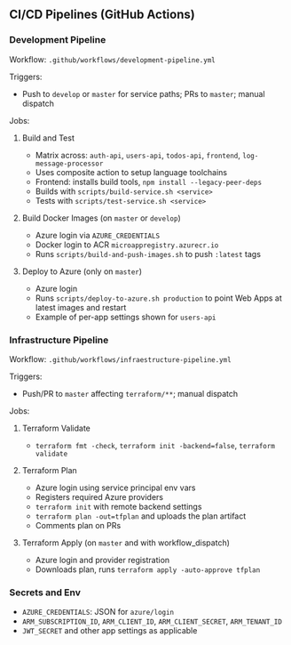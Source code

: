 ## CI/CD Pipelines (GitHub Actions)

### Development Pipeline
Workflow: `.github/workflows/development-pipeline.yml`

Triggers:
- Push to `develop` or `master` for service paths; PRs to `master`; manual dispatch

Jobs:
1) Build and Test
   - Matrix across: `auth-api`, `users-api`, `todos-api`, `frontend`, `log-message-processor`
   - Uses composite action to setup language toolchains
   - Frontend: installs build tools, `npm install --legacy-peer-deps`
   - Builds with `scripts/build-service.sh <service>`
   - Tests with `scripts/test-service.sh <service>`

2) Build Docker Images (on `master` or `develop`)
   - Azure login via `AZURE_CREDENTIALS`
   - Docker login to ACR `microappregistry.azurecr.io`
   - Runs `scripts/build-and-push-images.sh` to push `:latest` tags

3) Deploy to Azure (only on `master`)
   - Azure login
   - Runs `scripts/deploy-to-azure.sh production` to point Web Apps at latest images and restart
   - Example of per-app settings shown for `users-api`

### Infrastructure Pipeline
Workflow: `.github/workflows/infraestructure-pipeline.yml`

Triggers:
- Push/PR to `master` affecting `terraform/**`; manual dispatch

Jobs:
1) Terraform Validate
   - `terraform fmt -check`, `terraform init -backend=false`, `terraform validate`

2) Terraform Plan
   - Azure login using service principal env vars
   - Registers required Azure providers
   - `terraform init` with remote backend settings
   - `terraform plan -out=tfplan` and uploads the plan artifact
   - Comments plan on PRs

3) Terraform Apply (on `master` and with workflow_dispatch)
   - Azure login and provider registration
   - Downloads plan, runs `terraform apply -auto-approve tfplan`

### Secrets and Env
- `AZURE_CREDENTIALS`: JSON for `azure/login`
- `ARM_SUBSCRIPTION_ID`, `ARM_CLIENT_ID`, `ARM_CLIENT_SECRET`, `ARM_TENANT_ID`
- `JWT_SECRET` and other app settings as applicable


